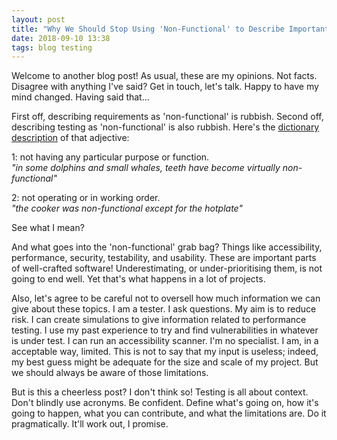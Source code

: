 ```yaml
---
layout: post
title: "Why We Should Stop Using 'Non-Functional' to Describe Important Aspects of Software"
date: 2018-09-10 13:38
tags: blog testing
---
```


Welcome to another blog post! As usual, these are my opinions. Not facts. Disagree with anything I've said? Get in touch, let's talk. Happy to have my mind changed. Having said that...

First off, describing requirements as 'non-functional' is rubbish. Second off, describing testing as 'non-functional' is also rubbish. Here's the [dictionary description](https://en.oxforddictionaries.com/definition/non-functional) of that adjective:

1: not having any particular purpose or function.  
_"in some dolphins and small whales, teeth have become virtually non-functional"_

2: not operating or in working order.  
_"the cooker was non-functional except for the hotplate"_

See what I mean?

And what goes into the 'non-functional' grab bag? Things like accessibility, performance, security, testability, and usability. These are important parts of well-crafted software! Underestimating, or under-prioritising them, is not going to end well. Yet that's what happens in a lot of projects.

Also, let's agree to be careful not to oversell how much information we can give about these topics. I am a tester. I ask questions. My aim is to reduce risk. I can create simulations to give information related to performance testing. I use my past experience to try and find vulnerabilities in whatever is under test. I can run an accessibility scanner. I'm no specialist. I am, in a acceptable way, limited. This is not to say that my input is useless; indeed, my best guess might be adequate for the size and scale of my project. But we should always be aware of those limitations. 

But is this a cheerless post? I don't think so! Testing is all about context. Don't blindly use acronyms. Be confident. Define what's going on, how it's going to happen, what you can contribute, and what the limitations are. Do it pragmatically. It'll work out, I promise. 
